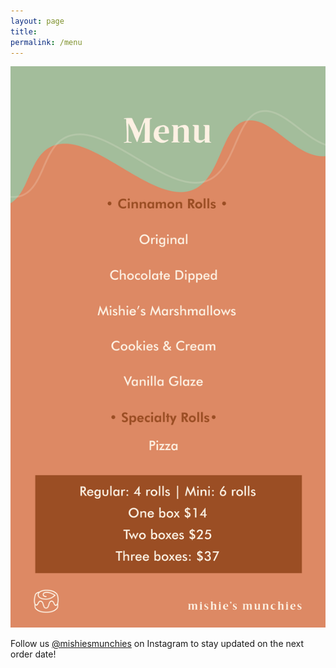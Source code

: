 ```yaml
---
layout: page
title: 
permalink: /menu
---
```


<img src="../assets/img/menu.svg"
     alt="Menu"/>

Follow us [@mishiesmunchies](https://www.instagram.com/mishiesmunchies/) on Instagram to stay updated on the next order date!